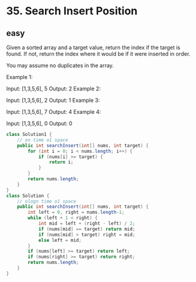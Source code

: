 # 35. Search Insert Position
## easy
Given a sorted array and a target value, return the index if the target is found. If not, return the index where it would be if it were inserted in order.

You may assume no duplicates in the array.

Example 1:

Input: [1,3,5,6], 5
Output: 2
Example 2:

Input: [1,3,5,6], 2
Output: 1
Example 3:

Input: [1,3,5,6], 7
Output: 4
Example 4:

Input: [1,3,5,6], 0
Output: 0
```java
class Solution1 {
    // on time o1 space
    public int searchInsert(int[] nums, int target) {
        for (int i = 0; i < nums.length; i++) {
            if (nums[i] >= target) {
                return i;
            }
        }
        return nums.length;
    }
}
class Solution {
    // ologn time o1 space
    public int searchInsert(int[] nums, int target) {
        int left = 0, right = nums.length-1;
        while (left + 1 < right) {
            int mid = left + (right - left) / 2;
            if (nums[mid] == target) return mid;
            if (nums[mid] > target) right = mid;
            else left = mid;
        }
        if (nums[left] >= target) return left;
        if (nums[right] >= target) return right;
        return nums.length;
    }
}
```